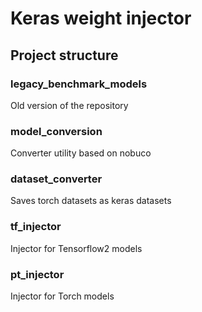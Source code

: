 # Keras weight injector
## Project structure
### legacy_benchmark_models
Old version of the repository

### model_conversion
Converter utility based on nobuco

### dataset_converter
Saves torch datasets as keras datasets

### tf_injector
Injector for Tensorflow2 models

### pt_injector
Injector for Torch models
